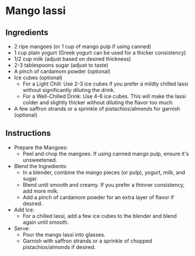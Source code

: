 # Mango lassi
## Ingredients
* 2 ripe mangoes (or 1 cup of mango pulp if using canned)
* 1 cup plain yogurt (Greek yogurt can be used for a thicker consistency)
* 1/2 cup milk (adjust based on desired thickness)
* 2-3 tablespoons sugar (adjust to taste)
* A pinch of cardamom powder (optional)
* Ice cubes (optional)
  * For a Light Chill:
    Use 2-3 ice cubes if you prefer a mildly chilled lassi without significantly diluting the drink.
  * For a Well-Chilled Drink:
    Use 4-6 ice cubes. This will make the lassi colder and slightly thicker without diluting the flavor too much.
* A few saffron strands or a sprinkle of pistachios/almonds for garnish (optional)

## Instructions
* Prepare the Mangoes:
  * Peel and chop the mangoes. If using canned mango pulp, ensure it's unsweetened.
* Blend the Ingredients:
  * In a blender, combine the mango pieces (or pulp), yogurt, milk, and sugar. 
  * Blend until smooth and creamy. If you prefer a thinner consistency, add more milk. 
  * Add a pinch of cardamom powder for an extra layer of flavor if desired.
* Add Ice:
  * For a chilled lassi, add a few ice cubes to the blender and blend again until smooth.
* Serve:
  * Pour the mango lassi into glasses.
  * Garnish with saffron strands or a sprinkle of chopped pistachios/almonds if desired.
